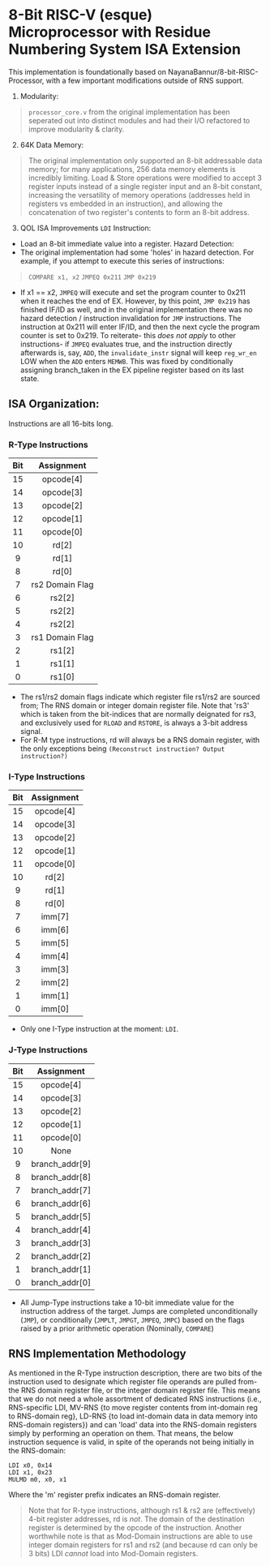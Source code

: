 # 8-Bit RISC-V (esque) Microprocessor with Residue Numbering System ISA Extension

This implementation is foundationally based on NayanaBannur/8-bit-RISC-Processor, with a few important modifications outside of RNS support.
1) Modularity:
> `processor_core.v` from the original implementation has been seperated out into distinct modules and had their I/O refactored to improve modularity & clarity. 

2) 64K Data Memory:
> The original implementation only supported an 8-bit addressable data memory; for many applications, 256 data memory elements is incredibly limiting. Load & Store operations were modified to accept 3 register inputs instead of a single register input and an 8-bit constant, increasing the versatility of memory operations (addresses held in registers vs embedded in an instruction), and allowing the concatenation of two register's contents to form an 8-bit address. 

3) QOL ISA Improvements
`LDI` Instruction:
- Load an 8-bit immediate value into a register.
Hazard Detection:
- The original implementation had some 'holes' in hazard detection. For example, if you attempt to execute this series of instructions:
>  `COMPARE x1, x2`
>  `JMPEQ 0x211`
>  `JMP 0x219`
- If x1 == x2, `JMPEQ` will execute and set the program counter to 0x211 when it reaches the end of EX. However, by this point, `JMP 0x219` has finished IF/ID as well, and in the original implementation there was no hazard detection / instruction invalidation for `JMP` instructions. The instruction at 0x211 will enter IF/ID, and then the next cycle the program counter is set to 0x219. To reiterate- this _does not apply_ to other instructions- if `JMPEQ` evaluates true, and the instruction directly afterwards is, say, `ADD`, the `invalidate_instr` signal will keep `reg_wr_en` LOW when the `ADD` enters `MEMWB`. This was fixed by conditionally assigning branch_taken in the EX pipeline register based on its last state.

## ISA Organization:
Instructions are all 16-bits long. 
### R-Type Instructions
| Bit   | Assignment      |
| :---: | :-------------: |
| 15    | opcode[4]       |
| 14    | opcode[3]       |
| 13    | opcode[2]       |
| 12    | opcode[1]       |
| 11    | opcode[0]       |
| 10    | rd[2]           |
|  9    | rd[1]           |
|  8    | rd[0]           |
|  7    | rs2 Domain Flag |
|  6    | rs2[2]          |
|  5    | rs2[2]          |
|  4    | rs2[2]          |
|  3    | rs1 Domain Flag |
|  2    | rs1[2]          |
|  1    | rs1[1]          |
|  0    | rs1[0]          |

- The rs1/rs2 domain flags indicate which register file rs1/rs2 are sourced from; The RNS domain or integer domain register file. Note that 'rs3' which is taken from the bit-indices that are normally deignated for rs3, and exclusively used for `RLOAD` and `RSTORE`, is always a 3-bit address signal.
- For R-M type instructions, rd will always be a RNS domain register, with the only exceptions being `(Reconstruct instruction? Output instruction?)`


### I-Type Instructions
| Bit   | Assignment      |
| :---: | :-------------: |
| 15    | opcode[4]       |
| 14    | opcode[3]       |
| 13    | opcode[2]       |
| 12    | opcode[1]       |
| 11    | opcode[0]       |
| 10    | rd[2]           |
|  9    | rd[1]           |
|  8    | rd[0]           |
|  7    | imm[7]          |
|  6    | imm[6]          |
|  5    | imm[5]          |
|  4    | imm[4]          |
|  3    | imm[3]          |
|  2    | imm[2]          |
|  1    | imm[1]          |
|  0    | imm[0]          |

- Only one I-Type instruction at the moment: `LDI`.

### J-Type Instructions
| Bit   | Assignment      |
| :---: | :-------------: |
| 15    | opcode[4]       |
| 14    | opcode[3]       |
| 13    | opcode[2]       |
| 12    | opcode[1]       |
| 11    | opcode[0]       |
| 10    | None            |
|  9    | branch_addr[9]  |
|  8    | branch_addr[8]  |
|  7    | branch_addr[7]  |
|  6    | branch_addr[6]  |
|  5    | branch_addr[5]  |
|  4    | branch_addr[4]  |
|  3    | branch_addr[3]  |
|  2    | branch_addr[2]  |
|  1    | branch_addr[1]  |
|  0    | branch_addr[0]  |

- All Jump-Type instructions take a 10-bit immediate value for the instruction address of the target. Jumps are completed unconditionally (`JMP`), or conditionally (`JMPLT`, `JMPGT`, `JMPEQ`, `JMPC`) based on the flags raised by a prior arithmetic operation (Nominally, `COMPARE`)




## RNS Implementation Methodology
As mentioned in the R-Type instruction description, there are two bits of the instruction used to designate which register file operands are pulled from- the RNS domain register file, or the integer domain register file. This means that we do not need a whole assortment of dedicated RNS instructions (i.e., RNS-specific LDI, MV-RNS {to move register contents from int-domain reg to RNS-domain reg}, LD-RNS {to load int-domain data in data memory into RNS-domain registers}) and can 'load' data into the RNS-domain registers simply by performing an operation on them. That means, the below instruction sequence is valid, in spite of the operands not being initially in the RNS-domain:
```
LDI x0, 0x14
LDI x1, 0x23
MULMD m0, x0, x1
```
Where the 'm' register prefix indicates an RNS-domain register.
> Note that for R-type instructions, although rs1 & rs2 are (effectively) 4-bit register addresses, rd is _not_. The domain of the destination register is determined by the opcode of the instruction.
> Another worthwhile note is that as Mod-Domain instructions are able to use integer domain registers for rs1 and rs2 (and because rd can only be 3 bits) LDI _cannot_ load into Mod-Domain registers. 
